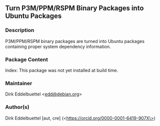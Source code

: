 

## Turn P3M/PPM/RSPM Binary Packages into Ubuntu Packages

### Description

P3M/PPM/RSPM binary packages are turned into Ubuntu packages containing
proper system dependency information.

### Package Content

Index: This package was not yet installed at build time.  

### Maintainer

Dirk Eddelbuettel \<edd@debian.org\>

### Author(s)

Dirk Eddelbuettel \[aut, cre\]
(\<https://orcid.org/0000-0001-6419-907X\>)


